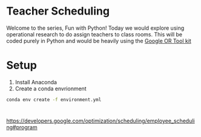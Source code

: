 # Teacher Scheduling
Welcome to the series, Fun with Python! Today we would explore using operational research to do assign teachers to class rooms. This will be coded purely in Python and would be heavily using the [Google OR Tool kit](https://developers.google.com/optimization/)

# Setup
1. Install Anaconda
2. Create a conda envrionment
```bash
conda env create -f environment.yml
```

# 

https://developers.google.com/optimization/scheduling/employee_scheduling#program